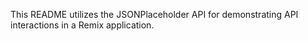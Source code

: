 This README utilizes the JSONPlaceholder API for demonstrating API interactions in a Remix application.